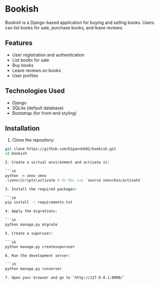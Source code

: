 # Bookish

Bookish is a Django-based application for buying and selling books. Users can list books for sale, purchase books, and leave reviews.

## Features

- User registration and authentication
- List books for sale
- Buy books
- Leave reviews on books
- User profiles

## Technologies Used

- Django
- SQLite (default database)
- Bootstrap (for front-end styling)

## Installation

1. Clone the repository:

```sh
git clone https://github.com/Dipansh682/bookish.git
cd bookish

2. Create a virtual environment and activate it:

```sh
python -m venv venv
.\venv\Scripts\activate # On Mac use `source venv/bin/activate`

3. Install the required packages:

```sh
pip install -r requirements.txt

4. Apply the migrations:

```sh
python manage.py migrate

5. Create a superuser:

```sh
python manage.py createsuperuser

6. Run the development server:

```sh
python manage.py runserver

7. Open your browser and go to `http://127.0.0.1:8000/`